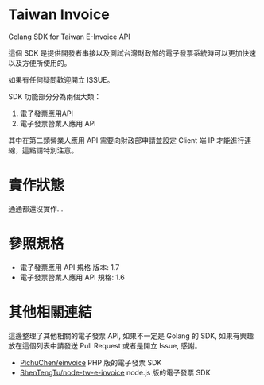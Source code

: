 # Taiwan Invoice
Golang SDK for Taiwan E-Invoice API

這個 SDK 是提供開發者串接以及測試台灣財政部的電子發票系統時可以更加快速以及方便所使用的。

如果有任何疑問歡迎開立 ISSUE。


SDK 功能部分分為兩個大類：
1. 電子發票應用API
2. 電子發票營業人應用 API


其中在第二類營業人應用 API 需要向財政部申請並設定 Client 端 IP 才能進行連線，這點請特別注意。

# 實作狀態

通通都還沒實作...


# 參照規格

* 電子發票應用 API 規格 版本: 1.7
* 電子發票營業人應用 API 規格: 1.6


# 其他相關連結

這邊整理了其他相關的電子發票 API, 如果不一定是 Golang 的 SDK, 如果有興趣放在這個列表中請發送 Pull Request 或者是開立 Issue, 感謝。

* [PichuChen/einvoice](https://github.com/PichuChen/einvoice) PHP 版的電子發票 SDK
* [ShenTengTu/node-tw-e-invoice](https://github.com/ShenTengTu/node-tw-e-invoice) node.js 版的電子發票 SDK



